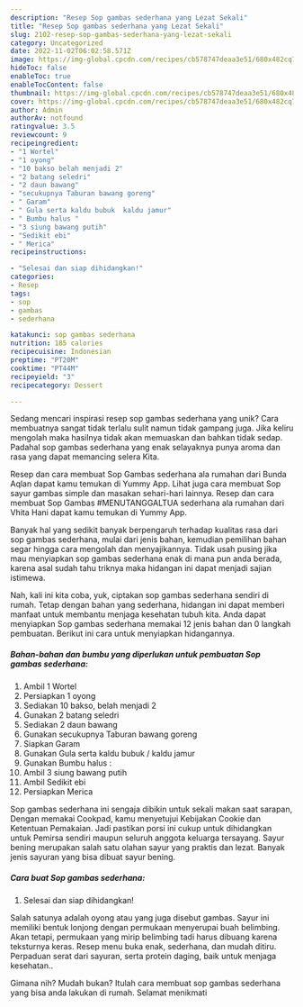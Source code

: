 ```yaml
---
description: "Resep Sop gambas sederhana yang Lezat Sekali"
title: "Resep Sop gambas sederhana yang Lezat Sekali"
slug: 2102-resep-sop-gambas-sederhana-yang-lezat-sekali
category: Uncategorized
date: 2022-11-02T06:02:58.571Z
image: https://img-global.cpcdn.com/recipes/cb578747deaa3e51/680x482cq70/sop-gambas-sederhana-foto-resep-utama.jpg
hideToc: false
enableToc: true
enableTocContent: false
thumbnail: https://img-global.cpcdn.com/recipes/cb578747deaa3e51/680x482cq70/sop-gambas-sederhana-foto-resep-utama.jpg
cover: https://img-global.cpcdn.com/recipes/cb578747deaa3e51/680x482cq70/sop-gambas-sederhana-foto-resep-utama.jpg
author: Admin
authorAv: notfound
ratingvalue: 3.5
reviewcount: 9
recipeingredient:
- "1 Wortel"
- "1 oyong"
- "10 bakso belah menjadi 2"
- "2 batang seledri"
- "2 daun bawang"
- "secukupnya Taburan bawang goreng"
- " Garam"
- " Gula serta kaldu bubuk  kaldu jamur"
- " Bumbu halus "
- "3 siung bawang putih"
- "Sedikit ebi"
- " Merica"
recipeinstructions:

- "Selesai dan siap dihidangkan!"
categories:
- Resep
tags:
- sop
- gambas
- sederhana

katakunci: sop gambas sederhana 
nutrition: 185 calories
recipecuisine: Indonesian
preptime: "PT20M"
cooktime: "PT44M"
recipeyield: "3"
recipecategory: Dessert

---
```





Sedang mencari inspirasi resep sop gambas sederhana yang unik? Cara membuatnya sangat tidak terlalu sulit namun tidak gampang juga. Jika keliru mengolah maka hasilnya tidak akan memuaskan dan bahkan tidak sedap. Padahal sop gambas sederhana yang enak selayaknya punya aroma dan rasa yang dapat memancing selera Kita.





Resep dan cara membuat Sop Gambas sederhana ala rumahan dari Bunda Aqlan dapat kamu temukan di Yummy App. Lihat juga cara membuat Sop sayur gambas simple dan masakan sehari-hari lainnya. Resep dan cara membuat Sop Gambas #MENUTANGGALTUA sederhana ala rumahan dari Vhita Hani dapat kamu temukan di Yummy App.

Banyak hal yang sedikit banyak berpengaruh terhadap kualitas rasa dari sop gambas sederhana, mulai dari jenis bahan, kemudian pemilihan bahan segar hingga cara mengolah dan menyajikannya. Tidak usah pusing jika mau menyiapkan sop gambas sederhana enak di mana pun anda berada, karena asal sudah tahu triknya maka hidangan ini dapat menjadi sajian istimewa.






Nah, kali ini kita coba, yuk, ciptakan sop gambas sederhana sendiri di rumah. Tetap dengan bahan yang sederhana, hidangan ini dapat memberi manfaat untuk membantu menjaga kesehatan tubuh kita. Anda dapat menyiapkan Sop gambas sederhana memakai 12 jenis bahan dan 0 langkah pembuatan. Berikut ini cara untuk menyiapkan hidangannya.

<!--inarticleads1-->

##### Bahan-bahan dan bumbu yang diperlukan untuk pembuatan Sop gambas sederhana:

1. Ambil 1 Wortel
1. Persiapkan 1 oyong
1. Sediakan 10 bakso, belah menjadi 2
1. Gunakan 2 batang seledri
1. Sediakan 2 daun bawang
1. Gunakan secukupnya Taburan bawang goreng
1. Siapkan  Garam
1. Gunakan  Gula serta kaldu bubuk / kaldu jamur
1. Gunakan  Bumbu halus :
1. Ambil 3 siung bawang putih
1. Ambil Sedikit ebi
1. Persiapkan  Merica


Sop gambas sederhana ini sengaja dibikin untuk sekali makan saat sarapan, Dengan memakai Cookpad, kamu menyetujui Kebijakan Cookie dan Ketentuan Pemakaian. Jadi pastikan porsi ini cukup untuk dihidangkan untuk Pemirsa sendiri maupun seluruh anggota keluarga tersayang. Sayur bening merupakan salah satu olahan sayur yang praktis dan lezat. Banyak jenis sayuran yang bisa dibuat sayur bening. 

<!--inarticleads2-->

##### Cara buat Sop gambas sederhana:


1. Selesai dan siap dihidangkan!

Salah satunya adalah oyong atau yang juga disebut gambas. Sayur ini memiliki bentuk lonjong dengan permukaan menyerupai buah belimbing. Akan tetapi, permukaan yang mirip belimbing tadi harus dibuang karena teksturnya keras. Resep menu buka enak, sederhana, dan mudah ditiru. Perpaduan serat dari sayuran, serta protein daging, baik untuk menjaga kesehatan.. 

Gimana nih? Mudah bukan? Itulah cara membuat sop gambas sederhana yang bisa anda lakukan di rumah. Selamat menikmati
